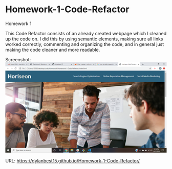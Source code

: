 # Homework-1-Code-Refactor
Homework 1

This Code Refactor consists of an already created webpage which I cleaned up the code on. I did this by using semantic elements, making sure all links worked correctly, commenting and organizing the code, and in general just making the code cleaner and more readable. 

Screenshot:
![Getting Started](screenshot-hw1.png)

URL:
https://dylanbest15.github.io/Homework-1-Code-Refactor/